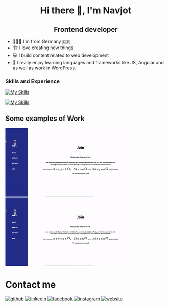 

<h1 align="center">Hi there 👋, I'm Navjot</h1>

<h2 align="center">Frontend developer</h2>


* 🧑🏻‍💻 I'm from Germany 🇩🇪
* 🏗 I love creating new things
* 💻 I build content related to web development
* 🤩 I really enjoy learning languages and frameworks like JS, Angular and as well as work in WordPress.






### Skills and Experience
[![My Skills](https://skillicons.dev/icons?i=html,css,js,firebase)](https://skillicons.dev)

[![My Skills](https://skillicons.dev/icons?i=angular,git,github,bootstrap,wordpress)](https://skillicons.dev)


## Some examples of Work
<a herf="navjot-singh.de"><img width="400" src="ezgif.com-gif-maker (1).gif">
<a herf="navjot-singh.de"><img width="400" src="ezgif.com-gif-maker (1).gif">


# Contact me

[<img src='https://cdn.jsdelivr.net/npm/simple-icons@3.0.1/icons/github.svg' alt='github' height='40'>](https://github.com/navjotsingh96)
[<img src='https://cdn.jsdelivr.net/npm/simple-icons@3.0.1/icons/linkedin.svg' alt='linkedin' height='40'>](https://www.linkedin.com/in/navjot-singh-364623233/6/) 
 [<img src='https://cdn.jsdelivr.net/npm/simple-icons@3.0.1/icons/facebook.svg' alt='facebook' height='40'>](https://www.facebook.com/navjot.s.chandi)
[<img src='https://cdn.jsdelivr.net/npm/simple-icons@3.0.1/icons/instagram.svg' alt='instagram' height='40'>](https://www.instagram.com/iamnavchandi/) [<img src='https://cdn.jsdelivr.net/npm/simple-icons@3.0.1/icons/icloud.svg' alt='website' height='40'>](https://www.navjot-singh.de)  
  

